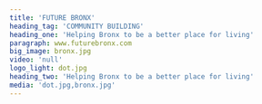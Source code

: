 ```yaml
---
title: 'FUTURE BRONX'
heading_tag: 'COMMUNITY BUILDING'
heading_one: 'Helping Bronx to be a better place for living'
paragraph: www.futurebronx.com
big_image: bronx.jpg
video: 'null'
logo_light: dot.jpg
heading_two: 'Helping Bronx to be a better place for living'
media: 'dot.jpg,bronx.jpg'
---
```


